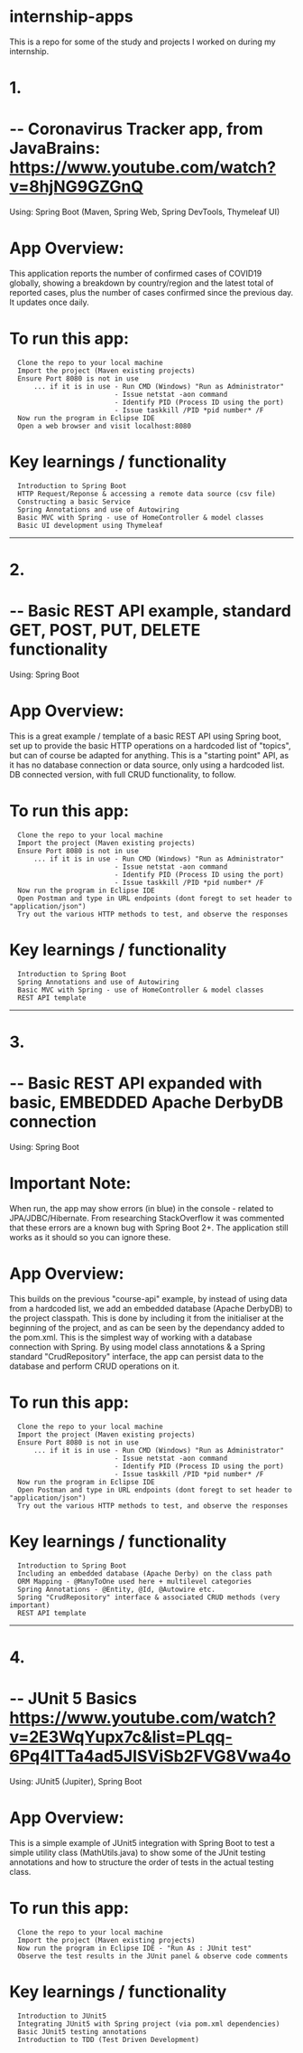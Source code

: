 # internship-apps
This is a repo for some of the study and projects I worked on during my internship.

# 1. 
# -- Coronavirus Tracker app, from JavaBrains: https://www.youtube.com/watch?v=8hjNG9GZGnQ
Using:
      Spring Boot (Maven, Spring Web, Spring DevTools, Thymeleaf UI)
      
# App Overview:
This application reports the number of confirmed cases of COVID19 globally, showing a breakdown by country/region and the latest total of reported cases, plus the number of cases confirmed since the previous day. It updates once daily.
      
# To run this app:
      Clone the repo to your local machine
      Import the project (Maven existing projects)
      Ensure Port 8080 is not in use
          ... if it is in use - Run CMD (Windows) "Run as Administrator"
                              - Issue netstat -aon command
                              - Identify PID (Process ID using the port)
                              - Issue taskkill /PID *pid number* /F
      Now run the program in Eclipse IDE
      Open a web browser and visit localhost:8080

# Key learnings / functionality
      Introduction to Spring Boot
      HTTP Request/Reponse & accessing a remote data source (csv file)
      Constructing a basic Service
      Spring Annotations and use of Autowiring
      Basic MVC with Spring - use of HomeController & model classes
      Basic UI development using Thymeleaf
      
---------------------------
# 2. 
# -- Basic REST API example, standard GET, POST, PUT, DELETE functionality
Using:
      Spring Boot
      
# App Overview:
This is a great example / template of a basic REST API using Spring boot, set up to provide the basic HTTP operations on a hardcoded list of "topics", but can of course be adapted for anything. This is a "starting point" API, as it has no database connection or data source, only using a hardcoded list. DB connected version, with full CRUD functionality, to follow.
      
# To run this app:
      Clone the repo to your local machine
      Import the project (Maven existing projects)
      Ensure Port 8080 is not in use
          ... if it is in use - Run CMD (Windows) "Run as Administrator"
                              - Issue netstat -aon command
                              - Identify PID (Process ID using the port)
                              - Issue taskkill /PID *pid number* /F
      Now run the program in Eclipse IDE
      Open Postman and type in URL endpoints (dont foregt to set header to "application/json")
      Try out the various HTTP methods to test, and observe the responses

# Key learnings / functionality
      Introduction to Spring Boot
      Spring Annotations and use of Autowiring
      Basic MVC with Spring - use of HomeController & model classes
      REST API template
      

---------------------------
# 3. 
# -- Basic REST API expanded with basic, EMBEDDED Apache DerbyDB connection
Using:
      Spring Boot

# Important Note:
When run, the app may show errors (in blue) in the console - related to JPA/JDBC/Hibernate. From researching StackOverflow it was commented that these errors are a known bug with Spring Boot 2+. The application still works as it should so you can ignore these.
 
# App Overview:
This builds on the previous "course-api" example, by instead of using data from a hardcoded list, we add an embedded database (Apache DerbyDB) to the project classpath. This is done by including it from the initialiser at the beginning of the project, and as can be seen by the dependancy added to the pom.xml. This is the simplest way of working with a database connection with Spring. By using model class annotations & a Spring standard "CrudRepository" interface, the app can persist data to the database and perform CRUD operations on it. 
      
# To run this app:
      Clone the repo to your local machine
      Import the project (Maven existing projects)
      Ensure Port 8080 is not in use
          ... if it is in use - Run CMD (Windows) "Run as Administrator"
                              - Issue netstat -aon command
                              - Identify PID (Process ID using the port)
                              - Issue taskkill /PID *pid number* /F
      Now run the program in Eclipse IDE
      Open Postman and type in URL endpoints (dont foregt to set header to "application/json")
      Try out the various HTTP methods to test, and observe the responses

# Key learnings / functionality
      Introduction to Spring Boot
      Including an embedded database (Apache Derby) on the class path
      ORM Mapping - @ManyToOne used here + multilevel categories
      Spring Annotations - @Entity, @Id, @Autowire etc.
      Spring "CrudRepository" interface & associated CRUD methods (very important)
      REST API template
      
---------------------------
# 4. 
# -- JUnit 5 Basics https://www.youtube.com/watch?v=2E3WqYupx7c&list=PLqq-6Pq4lTTa4ad5JISViSb2FVG8Vwa4o
Using:
      JUnit5 (Jupiter), Spring Boot
      
# App Overview:
This is a simple example of JUnit5 integration with Spring Boot to test a simple utility class (MathUtils.java) to show some of the JUnit testing annotations and how to structure the order of tests in the actual testing class.
      
# To run this app:
      Clone the repo to your local machine
      Import the project (Maven existing projects)
      Now run the program in Eclipse IDE - "Run As : JUnit test"
      Observe the test results in the JUnit panel & observe code comments      

# Key learnings / functionality
      Introduction to JUnit5
      Integrating JUnit5 with Spring project (via pom.xml dependencies)
      Basic JUnit5 testing annotations
      Introduction to TDD (Test Driven Development)
